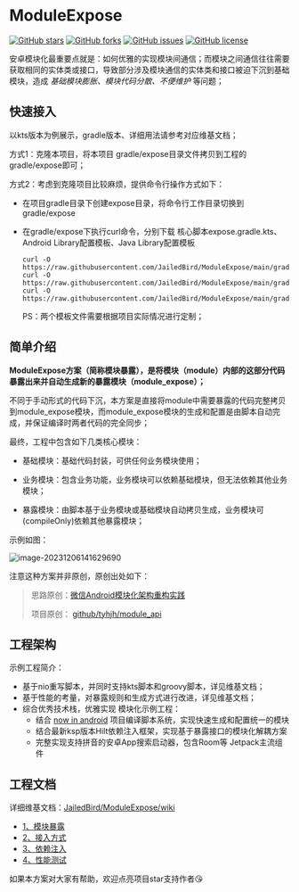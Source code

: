 # ModuleExpose

[![GitHub stars](https://img.shields.io/github/stars/JailedBird/ModuleExpose.svg)](https://github.com/JailedBird/ModuleExpose/stargazers) [![GitHub forks](https://img.shields.io/github/forks/JailedBird/ModuleExpose.svg)](https://github.com/JailedBird/ModuleExpose/network/members) [![GitHub issues](https://img.shields.io/github/issues/JailedBird/ModuleExpose.svg)](https://github.com/JailedBird/ModuleExpose/issues) [![GitHub license](https://img.shields.io/github/license/JailedBird/ModuleExpose.svg)](https://github.com/JailedBird/ModuleExpose/blob/master/LICENSE)

安卓模块化最重要点就是：如何优雅的实现模块间通信；而模块之间通信往往需要获取相同的实体类或接口，导致部分涉及模块通信的实体类和接口被迫下沉到基础模块，造成 *基础模块膨胀、模块代码分散、不便维护* 等问题；



## 快速接入

以kts版本为例展示，gradle版本、详细用法请参考对应维基文档；

方式1：克隆本项目，将本项目 gradle/expose目录文件拷贝到工程的gradle/expose即可；

方式2：考虑到克隆项目比较麻烦，提供命令行操作方式如下：

- 在项目gradle目录下创建expose目录，将命令行工作目录切换到gradle/expose 

- 在gradle/expose下执行curl命令，分别下载 核心脚本expose.gradle.kts、Android Library配置模板、Java Library配置模板

  ```
  curl -O https://raw.githubusercontent.com/JailedBird/ModuleExpose/main/gradle/expose/expose.gradle.kts
  curl -O https://raw.githubusercontent.com/JailedBird/ModuleExpose/main/gradle/expose/build_gradle_template_android
  curl -O https://raw.githubusercontent.com/JailedBird/ModuleExpose/main/gradle/expose/build_gradle_template_java
  ```

  PS：两个模板文件需要根据项目实际情况进行定制；

  

## 简单介绍

**ModuleExpose方案（简称模块暴露），是将模块（module）内部的这部分代码暴露出来并自动生成新的暴露模块（module_expose）；**

不同于手动形式的代码下沉，本方案是直接将module中需要暴露的代码完整拷贝到module_expose模块，而module_expose模块的生成和配置是由脚本自动完成，并保证编译时两者代码的完全同步；



最终，工程中包含如下几类核心模块：

- 基础模块：基础代码封装，可供任何业务模块使用；

- 业务模块：包含业务功能，业务模块可以依赖基础模块，但无法依赖其他业务模块；
- 暴露模块：由脚本基于业务模块或基础模块自动拷贝生成，业务模块可(compileOnly)依赖其他暴露模块；

示例如图：

![image-20231206141629690](https://zhaojunchen-1259455842.cos.ap-nanjing.myqcloud.com//imgimage-20231206141629690.png)

注意这种方案并非原创，原创出处如下：

> 思路原创：[微信Android模块化架构重构实践](https://mp.weixin.qq.com/s/6Q818XA5FaHd7jJMFBG60w)
>
> 项目原创： [github/tyhjh/module_api](https://github.com/tyhjh/module_api)



## 工程架构

示例工程简介：

- 基于nio重写脚本，并同时支持kts脚本和groovy脚本，详见维基文档；
- 基于性能的考量，对暴露规则和生成方式进行改进，详见维基文档；
- 综合优秀技术栈，优雅实现 模块化示例工程：
  - 结合 [now in android](https://github.com/android/nowinandroid) 项目编译脚本系统，实现快速生成和配置统一的模块
  - 结合最新ksp版本Hilt依赖注入框架，实现基于暴露接口的模块化解耦方案
  - 完整实现支持拼音的安卓App搜索启动器，包含Room等 Jetpack主流组件



## 工程文档

详细维基文档：[JailedBird/ModuleExpose/wiki](https://github.com/JailedBird/ModuleExpose/wiki)

- [1、模块暴露](https://github.com/JailedBird/ModuleExpose/wiki/1、模块暴露)
- [2、接入方式](https://github.com/JailedBird/ModuleExpose/wiki/2、接入方式)
- [3、依赖注入](https://github.com/JailedBird/ModuleExpose/wiki/3、依赖注入)
- [4、性能测试](https://github.com/JailedBird/ModuleExpose/wiki/4、性能测试)



如果本方案对大家有帮助，欢迎点亮项目star支持作者😘




